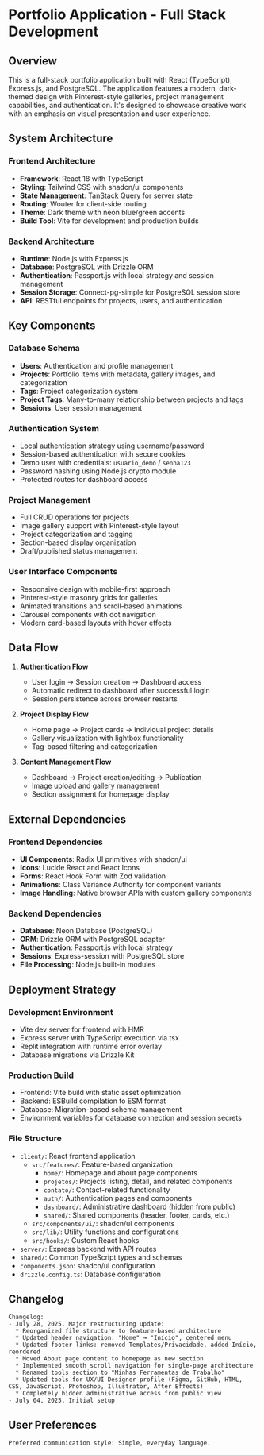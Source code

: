 # Portfolio Application - Full Stack Development

## Overview

This is a full-stack portfolio application built with React (TypeScript), Express.js, and PostgreSQL. The application features a modern, dark-themed design with Pinterest-style galleries, project management capabilities, and authentication. It's designed to showcase creative work with an emphasis on visual presentation and user experience.

## System Architecture

### Frontend Architecture
- **Framework**: React 18 with TypeScript
- **Styling**: Tailwind CSS with shadcn/ui components
- **State Management**: TanStack Query for server state
- **Routing**: Wouter for client-side routing
- **Theme**: Dark theme with neon blue/green accents
- **Build Tool**: Vite for development and production builds

### Backend Architecture
- **Runtime**: Node.js with Express.js
- **Database**: PostgreSQL with Drizzle ORM
- **Authentication**: Passport.js with local strategy and session management
- **Session Storage**: Connect-pg-simple for PostgreSQL session store
- **API**: RESTful endpoints for projects, users, and authentication

## Key Components

### Database Schema
- **Users**: Authentication and profile management
- **Projects**: Portfolio items with metadata, gallery images, and categorization
- **Tags**: Project categorization system
- **Project Tags**: Many-to-many relationship between projects and tags
- **Sessions**: User session management

### Authentication System
- Local authentication strategy using username/password
- Session-based authentication with secure cookies
- Demo user with credentials: `usuario_demo` / `senha123`
- Password hashing using Node.js crypto module
- Protected routes for dashboard access

### Project Management
- Full CRUD operations for projects
- Image gallery support with Pinterest-style layout
- Project categorization and tagging
- Section-based display organization
- Draft/published status management

### User Interface Components
- Responsive design with mobile-first approach
- Pinterest-style masonry grids for galleries
- Animated transitions and scroll-based animations
- Carousel components with dot navigation
- Modern card-based layouts with hover effects

## Data Flow

1. **Authentication Flow**
   - User login → Session creation → Dashboard access
   - Automatic redirect to dashboard after successful login
   - Session persistence across browser restarts

2. **Project Display Flow**
   - Home page → Project cards → Individual project details
   - Gallery visualization with lightbox functionality
   - Tag-based filtering and categorization

3. **Content Management Flow**
   - Dashboard → Project creation/editing → Publication
   - Image upload and gallery management
   - Section assignment for homepage display

## External Dependencies

### Frontend Dependencies
- **UI Components**: Radix UI primitives with shadcn/ui
- **Icons**: Lucide React and React Icons
- **Forms**: React Hook Form with Zod validation
- **Animations**: Class Variance Authority for component variants
- **Image Handling**: Native browser APIs with custom gallery components

### Backend Dependencies
- **Database**: Neon Database (PostgreSQL)
- **ORM**: Drizzle ORM with PostgreSQL adapter
- **Authentication**: Passport.js with local strategy
- **Sessions**: Express-session with PostgreSQL store
- **File Processing**: Node.js built-in modules

## Deployment Strategy

### Development Environment
- Vite dev server for frontend with HMR
- Express server with TypeScript execution via tsx
- Replit integration with runtime error overlay
- Database migrations via Drizzle Kit

### Production Build
- Frontend: Vite build with static asset optimization
- Backend: ESBuild compilation to ESM format
- Database: Migration-based schema management
- Environment variables for database connection and session secrets

### File Structure
- `client/`: React frontend application
  - `src/features/`: Feature-based organization
    - `home/`: Homepage and about page components
    - `projetos/`: Projects listing, detail, and related components
    - `contato/`: Contact-related functionality  
    - `auth/`: Authentication pages and components
    - `dashboard/`: Administrative dashboard (hidden from public)
    - `shared/`: Shared components (header, footer, cards, etc.)
  - `src/components/ui/`: shadcn/ui components
  - `src/lib/`: Utility functions and configurations
  - `src/hooks/`: Custom React hooks
- `server/`: Express backend with API routes
- `shared/`: Common TypeScript types and schemas
- `components.json`: shadcn/ui configuration
- `drizzle.config.ts`: Database configuration

## Changelog

```
Changelog:
- July 28, 2025. Major restructuring update:
  * Reorganized file structure to feature-based architecture
  * Updated header navigation: "Home" → "Início", centered menu
  * Updated footer links: removed Templates/Privacidade, added Início, reordered
  * Moved About page content to homepage as new section
  * Implemented smooth scroll navigation for single-page architecture
  * Renamed tools section to "Minhas Ferramentas de Trabalho"
  * Updated tools for UX/UI Designer profile (Figma, GitHub, HTML, CSS, JavaScript, Photoshop, Illustrator, After Effects)
  * Completely hidden administrative access from public view
- July 04, 2025. Initial setup
```

## User Preferences

```
Preferred communication style: Simple, everyday language.
```